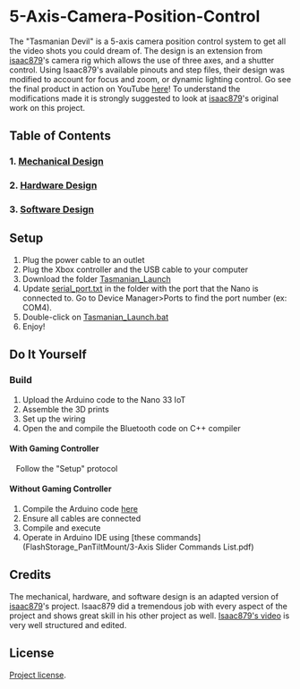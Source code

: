 # 5-Axis-Camera-Position-Control
  The "Tasmanian Devil" is a 5-axis camera position control system to get all the video shots you could dream of. The design is an extension from [isaac879](https://github.com/isaac879/Pan-Tilt-Mount)'s camera rig which allows the use of three axes, and a shutter control. Using Isaac879's available pinouts and step files, their design was modified to account for focus and zoom, or dynamic lighting control.
  Go see the final product in action on YouTube [here](https://www.youtube.com/watch?v=kPsWlgf-iiQ)! 
  To understand the modifications made it is strongly suggested to look at [isaac879](https://github.com/isaac879/Pan-Tilt-Mount)'s original work on this project.


## Table of Contents
### 1. [Mechanical Design](Mechanical.md)
### 2. [Hardware Design](Hardware.md)
### 3. [Software Design](Software.md)

## Setup
1. Plug the power cable to an outlet
2. Plug the Xbox controller and the USB cable to your computer
3. Download the folder [Tasmanian_Launch](Tasmanian_Launch)
4. Update [serial_port.txt](Tasmanian_Launch/serial_port.txt) in the folder with the port that the Nano is connected to. Go to Device Manager>Ports to find the port number (ex: COM4).
5. Double-click on [Tasmanian_Launch.bat](Tasmanian_Launch/Tasmanian_Launch.bat)
6. Enjoy!

## Do It Yourself
### Build
1. Upload the Arduino code to the Nano 33 IoT
3. Assemble the 3D prints
4. Set up the wiring
5. Open the and compile the Bluetooth code on C++ compiler

#### With Gaming Controller
&nbsp;&nbsp;&nbsp;Follow the "Setup" protocol

#### Without Gaming Controller
1. Compile the Arduino code [here](FlashStorage_PanTiltMount/FlashStorage_PanTiltMount.ino) 
3. Ensure all cables are connected
4. Compile and execute
5. Operate in Arduino IDE using [these commands](FlashStorage_PanTiltMount/3-Axis Slider Commands List.pdf)

## Credits
  The mechanical, hardware, and software design is an adapted version of [isaac879](https://github.com/isaac879/Pan-Tilt-Mount)'s project. Isaac879 did a tremendous job with every aspect of the project and shows great skill in his other project as well. [Isaac879's video](https://www.youtube.com/watch?v=1FfB7cLkUyQ) is very well structured and edited.
## License
[Project license](LICENSE).
